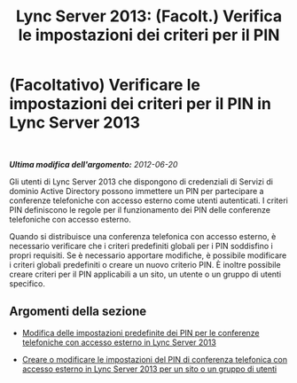 ﻿---
title: "Lync Server 2013: (Facolt.) Verifica le impostazioni dei criteri per il PIN"
TOCTitle: (Facoltativo) Verificare le impostazioni dei criteri per il PIN
ms:assetid: d000d2e7-dfd8-4dea-b1ff-f5385d0cfff3
ms:mtpsurl: https://technet.microsoft.com/it-it/library/Gg398892(v=OCS.15)
ms:contentKeyID: 49302038
ms.date: 08/24/2015
mtps_version: v=OCS.15
ms.translationtype: HT
---

# (Facoltativo) Verificare le impostazioni dei criteri per il PIN in Lync Server 2013

 

_**Ultima modifica dell'argomento:** 2012-06-20_

Gli utenti di Lync Server 2013 che dispongono di credenziali di Servizi di dominio Active Directory possono immettere un PIN per partecipare a conferenze telefoniche con accesso esterno come utenti autenticati. I criteri PIN definiscono le regole per il funzionamento dei PIN delle conferenze telefoniche con accesso esterno.

Quando si distribuisce una conferenza telefonica con accesso esterno, è necessario verificare che i criteri predefiniti globali per i PIN soddisfino i propri requisiti. Se è necessario apportare modifiche, è possibile modificare i criteri globali predefiniti o creare un nuovo criterio PIN. È inoltre possibile creare criteri per il PIN applicabili a un sito, un utente o un gruppo di utenti specifico.

## Argomenti della sezione

  - [Modifica delle impostazioni predefinite dei PIN per le conferenze telefoniche con accesso esterno in Lync Server 2013](lync-server-2013-modify-the-default-dial-in-conferencing-pin-settings.md)

  - [Creare o modificare le impostazioni del PIN di conferenza telefonica con accesso esterno in Lync Server 2013 per un sito o un gruppo di utenti](lync-server-2013-create-or-modify-dial-in-conferencing-pin-settings-for-a-site-or-group-of-users.md)

